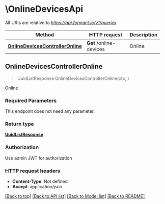 # \OnlineDevicesApi

All URIs are relative to *https://api.formant.io/v1/queries*

Method | HTTP request | Description
------------- | ------------- | -------------
[**OnlineDevicesControllerOnline**](OnlineDevicesApi.md#OnlineDevicesControllerOnline) | **Get** /online-devices | Online



## OnlineDevicesControllerOnline

> UuidListResponse OnlineDevicesControllerOnline(ctx, )

Online

### Required Parameters

This endpoint does not need any parameter.

### Return type

[**UuidListResponse**](UuidListResponse.md)

### Authorization

Use admin JWT for authorization

### HTTP request headers

- **Content-Type**: Not defined
- **Accept**: application/json

[[Back to top]](#) [[Back to API list]](../README.md#documentation-for-api-endpoints)
[[Back to Model list]](../README.md#documentation-for-models)
[[Back to README]](../README.md)

